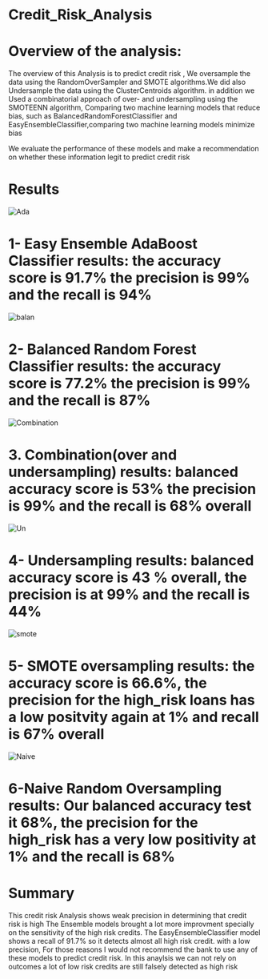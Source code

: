 # Credit_Risk_Analysis


# Overview of the analysis:

The overview of this Analysis is to predict  credit risk , We oversample the data using the RandomOverSampler and SMOTE algorithms.We did also
Undersample the data using the ClusterCentroids algorithm. in addition we  Used a combinatorial approach of over- and undersampling using the SMOTEENN algorithm,
Comparing  two machine learning models that reduce bias,  such as BalancedRandomForestClassifier and EasyEnsembleClassifier,comparing two machine learning models minimize  bias



We  evaluate the performance of these models and make a recommendation on whether these information legit  to predict credit risk 


# Results


![Ada](https://user-images.githubusercontent.com/82621077/130371140-ef9746e0-47e0-4e4e-9422-21086e378a11.png)


# 1- Easy Ensemble AdaBoost Classifier results: the accuracy score is 91.7% the precision is 99% and the recall is 94%





![balan](https://user-images.githubusercontent.com/82621077/130371418-b5d6e339-1f1f-4aab-9a4f-16393faf5da3.png)

# 2- Balanced Random Forest Classifier results: the accuracy score is 77.2% the precision is 99% and the recall is 87%







![Combination](https://user-images.githubusercontent.com/82621077/130371539-cbf355ad-c5cc-4b61-9777-e1bccbf7eb16.png)

# 3. Combination(over and undersampling) results: balanced accuracy score is 53% the precision is 99% and the recall is 68% overall





![Un](https://user-images.githubusercontent.com/82621077/130371614-e62d14db-5257-4b7c-b49e-fd6aa48df7ae.png)

# 4- Undersampling results: balanced accuracy score is 43 % overall, the precision is at 99% and the recall is 44%






![smote](https://user-images.githubusercontent.com/82621077/130371704-a5df3777-03b9-4c76-8ddf-98726d1e37f2.png)


# 5- SMOTE oversampling results: the accuracy score is 66.6%, the precision for the high_risk loans has a low positvity again at 1% and recall is 67% overall








![Naive](https://user-images.githubusercontent.com/82621077/130371761-12a3b2cf-b9c1-4979-8c54-8a6dc36dd6a6.png)


# 6-Naive Random Oversampling results: Our balanced accuracy test it 68%, the precision for the high_risk has a very low positivity at 1% and the recall is 68%




# Summary 

This credit risk Analysis  shows weak precision in determining  that credit risk is high 
The Ensemble models brought a lot more improvment specially on the sensitivity of the high risk credits.
The EasyEnsembleClassifier model shows a recall of 91.7% so it detects almost all high risk credit.  with a low precision, 
For those reasons I would not recommend the bank to use any of these models to predict credit risk.
In this anaylsis we can not rely on outcomes a lot of low risk credits are still falsely detected as high risk


